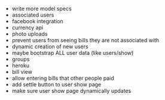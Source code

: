 - write more model specs
- associated users
- facebook integration
- currency api
- photo uploads
- prevent users from seeing bills they are not associated with
- dynamic creation of new users
- maybe bootstrap ALL user data (like users/show)
- groups
- heroku
- bill view
- allow entering bills that other people paid
- add settle button to user show page
- make sure user show page dynamically updates